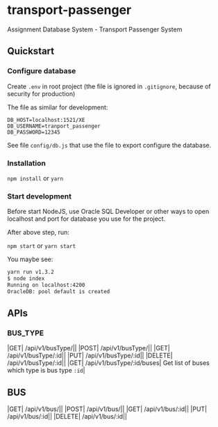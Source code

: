 # transport-passenger

Assignment Database System - Transport Passenger System

## Quickstart

### Configure database

Create `.env` in root project (the file is ignored in `.gitignore`, because of security for production)

The file as similar for development:

```base
DB_HOST=localhost:1521/XE
DB_USERNAME=tranport_passenger
DB_PASSWORD=12345
```

See file `config/db.js` that use the file to export configure the database.


### Installation

`npm install` or `yarn`


### Start development

Before start NodeJS, use Oracle SQL Developer or other ways to open localhost and port for database you use for the project.

After above step, run:

`npm start` or `yarn start`

You maybe see:

```bash
yarn run v1.3.2
$ node index
Running on localhost:4200
OracleDB: pool default is created
```


## APIs

### BUS_TYPE

|GET|		/api/v1/busType/||
|POST|		/api/v1/busType/||
|GET|		/api/v1/busType/:id||
|PUT|		/api/v1/busType/:id||
|DELETE|	/api/v1/busType/:id||
|GET|		/api/v1/busType/:id/buses| Get list of buses which type is bus type `:id`|


## BUS

|GET|		/api/v1/bus/||
|POST|		/api/v1/bus/||
|GET|		/api/v1/bus/:id||
|PUT|		/api/v1/bus/:id||
|DELETE|	/api/v1/bus/:id||
